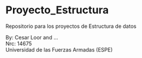 # Proyecto_Estructura
Repositorio para los proyectos de Estructura de datos

By: Cesar Loor and ...   
Nrc: 14675   
Universidad de las Fuerzas Armadas (ESPE)  
